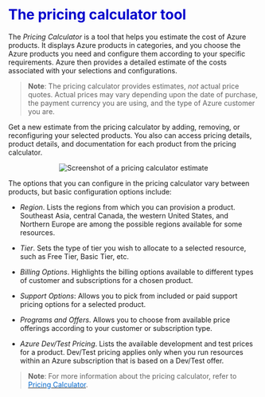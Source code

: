 <h1><strong><span style="color: #0000CD;">The pricing calculator tool</span></strong></h1>

The *Pricing Calculator* is a tool that helps you estimate the cost of Azure products. It displays Azure products in categories, and you choose the Azure products you need and configure them according to your specific requirements.  Azure then provides a detailed estimate of the costs associated with your selections and configurations.

> **Note**: The pricing calculator provides estimates, *not* actual price quotes. Actual prices may vary depending upon the date of purchase, the payment currency you are using, and the type of Azure customer you are.

Get a new estimate from the pricing calculator by adding, removing, or reconfiguring your selected products. You also can access pricing details, product details, and documentation for each product from the pricing calculator.

<p style="text-align:center;"><img src="../Linked_Image_Files/0403-pricing-calculator-estimate.png" alt="Screenshot of a pricing calculator estimate"></p>

The options that you can configure in the pricing calculator vary between products, but basic configuration options include:

- *Region*. Lists the regions from which you can provision a product. Southeast Asia, central Canada, the western United States, and Northern Europe are among the possible regions available for some resources.

- *Tier*. Sets the type of tier you wish to allocate to a selected resource, such as Free Tier, Basic Tier, etc.

- *Billing Options*. Highlights the billing options available to different types of customer and subscriptions for a chosen product.

- *Support Options*: Allows you to pick from included or paid support pricing options for a selected product.

- *Programs and Offers*. Allows you to choose from available price offerings according to your customer or subscription type.

- *Azure Dev/Test Pricing*. Lists the available development and test prices for a product. Dev/Test pricing applies only when you run resources within an Azure subscription that is based on a Dev/Test offer.

> **Note**: For more information about the pricing calculator, refer to  <a href="https://azure.microsoft.com/en-us/pricing/calculator/" target="_blank"><span style="color: #0066cc;" color="#0066cc"> Pricing Calculator</span></a>.
